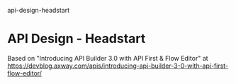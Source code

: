 api-design-headstart
# API Design - Headstart

Based on "Introducing API Builder 3.0 with API First & Flow Editor" at https://devblog.axway.com/apis/introducing-api-builder-3-0-with-api-first-flow-editor/
